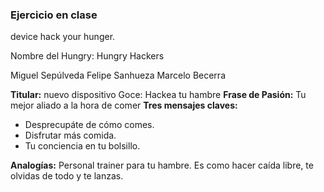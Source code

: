 ### Ejercicio en clase
device hack your hunger.

Nombre del Hungry: Hungry Hackers

Miguel Sepúlveda
Felipe Sanhueza
Marcelo Becerra


**Titular:** nuevo dispositivo
	Goce: Hackea tu hambre
**Frase de Pasión:** Tu mejor aliado a la hora de comer
**Tres mensajes claves:**
- Desprecupáte de cómo comes.
- Disfrutar más comida.
- Tu conciencia en tu bolsillo.

**Analogías:**
Personal trainer para tu hambre.
Es como hacer caída libre, te olvidas de todo y te lanzas.
